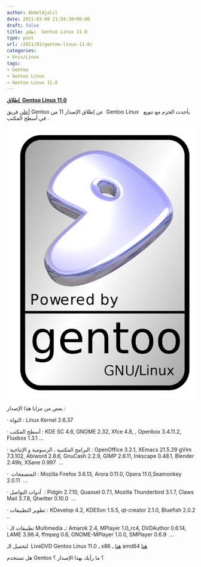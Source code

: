 ```yaml
---
author: Abdeldjalil
date: 2011-03-09 21:54:30+00:00
draft: false
title: إطلاق  Gentoo Linux 11.0
type: post
url: /2011/03/gentoo-linux-11-0/
categories:
- Unix/Linux
tags:
- Gentoo
- Gentoo Linux
- Gentoo Linux 11.0
---
```


[**إطلاق  Gentoo Linux 11.0**
](https://www.it-scoop.com/2011/03/gentoo-linux-11-0/ )


[أعلن](http://www.gentoo.org/news/20110308-livedvd.xml) فريق Gentoo عن إطلاق الإصدار 11 من  Gentoo Linux   بأحدث الحزم مع تنويع في أسطح المكتب .






[![](gentoo-Linux.png)
](https://www.it-scoop.com/2011/03/gentoo-linux-11-0/ )


بعض من مزايا هذا الإصدار :

· النواة : Linux Kernel 2.6.37

· أسطح المكتب : KDE SC 4.6, GNOME 2.32, Xfce 4.8, , Openbox 3.4.11.2, Fluxbox 1.3.1 ...

· البرامج المكتبية ، الرسومية و الإنتاجية : OpenOffice 3.2.1, XEmacs 21.5.29 gVim 7.3.102, Abiword 2.8.6, GnuCash 2.2.9, GIMP 2.6.11, Inkscape 0.48.1, Blender 2.49b, XSane 0.997  ...

·  المتصفحات : Mozilla Firefox 3.6.13, Arora 0.11.0, Opera 11.0,Seamonkey 2.0.11  ...

· أدوات التواصل  : Pidgin 2.7.10, Quassel 0.7.1, Mozilla Thunderbird 3.1.7, Claws Mail 3.7.8, Qtwitter 0.10.0  ...

· تطوير التطبيقات : KDevelop 4.2, KDESvn 1.5.5, qt-creator 2.1.0, Bluefish 2.0.2 ..

· تطبيقات الـ Multimedia ـ: Amarok 2.4, MPlayer 1.0_rc4, DVDAuthor 0.6.14, LAME 3.98.4, ffmpeg 0.6, GNOME-MPlayer 1.0.0, SMPlayer 0.6.9  ...



لتحميل الـ  LiveDVD Gentoo Linux 11.0 ـ x86 [هنا](http://bouncer.gentoo.org/fetch/gentoo-11.0-livedvd/x86/) ـ amd64 [هنا](http://bouncer.gentoo.org/fetch/gentoo-11.0-livedvd/amd64/)

هل تستخدم Gentoo ؟ ما رأيك بهذا الإصدار ؟
